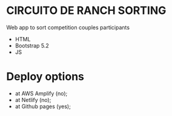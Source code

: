 # CIRCUITO DE RANCH SORTING

Web app to sort competition couples participants

- HTML
- Bootstrap 5.2
- JS

# Deploy options
- at AWS Amplify (no);
- at Netlify (no);
- at Github pages (yes);
